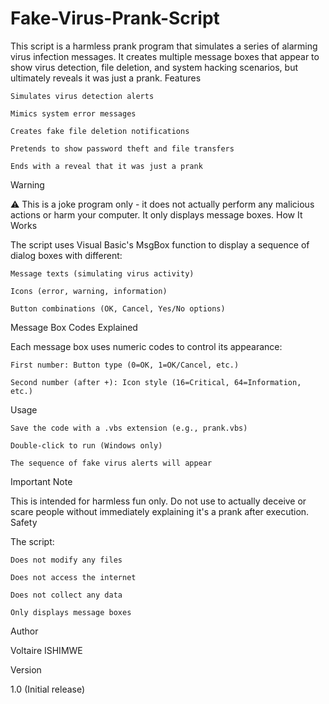 # Fake-Virus-Prank-Script
This script is a harmless prank program that simulates a series of alarming virus infection messages. It creates multiple message boxes that appear to show virus detection, file deletion, and system hacking scenarios, but ultimately reveals it was just a prank.
Features

    Simulates virus detection alerts

    Mimics system error messages

    Creates fake file deletion notifications

    Pretends to show password theft and file transfers

    Ends with a reveal that it was just a prank

Warning

⚠️ This is a joke program only - it does not actually perform any malicious actions or harm your computer. It only displays message boxes.
How It Works

The script uses Visual Basic's MsgBox function to display a sequence of dialog boxes with different:

    Message texts (simulating virus activity)

    Icons (error, warning, information)

    Button combinations (OK, Cancel, Yes/No options)

Message Box Codes Explained

Each message box uses numeric codes to control its appearance:

    First number: Button type (0=OK, 1=OK/Cancel, etc.)

    Second number (after +): Icon style (16=Critical, 64=Information, etc.)

Usage

    Save the code with a .vbs extension (e.g., prank.vbs)

    Double-click to run (Windows only)

    The sequence of fake virus alerts will appear

Important Note

This is intended for harmless fun only. Do not use to actually deceive or scare people without immediately explaining it's a prank after execution.
Safety

The script:

    Does not modify any files

    Does not access the internet

    Does not collect any data

    Only displays message boxes

Author

Voltaire ISHIMWE

Version

1.0 (Initial release)
